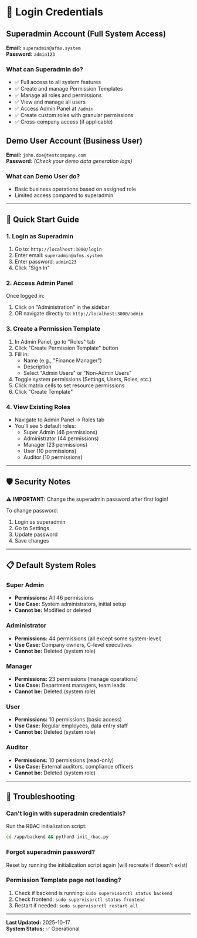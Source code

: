 # 🔐 Login Credentials

## Superadmin Account (Full System Access)

**Email:** `superadmin@afms.system`  
**Password:** `admin123`

### What can Superadmin do?
- ✅ Full access to all system features
- ✅ Create and manage Permission Templates
- ✅ Manage all roles and permissions
- ✅ View and manage all users
- ✅ Access Admin Panel at `/admin`
- ✅ Create custom roles with granular permissions
- ✅ Cross-company access (if applicable)

## Demo User Account (Business User)

**Email:** `john.doe@testcompany.com`  
**Password:** *(Check your demo data generation logs)*

### What can Demo User do?
- Basic business operations based on assigned role
- Limited access compared to superadmin

---

## 🚀 Quick Start Guide

### 1. Login as Superadmin
1. Go to: `http://localhost:3000/login`
2. Enter email: `superadmin@afms.system`
3. Enter password: `admin123`
4. Click "Sign In"

### 2. Access Admin Panel
Once logged in:
1. Click on "Administration" in the sidebar
2. OR navigate directly to: `http://localhost:3000/admin`

### 3. Create a Permission Template
1. In Admin Panel, go to "Roles" tab
2. Click "Create Permission Template" button
3. Fill in:
   - Name (e.g., "Finance Manager")
   - Description
   - Select "Admin Users" or "Non-Admin Users"
4. Toggle system permissions (Settings, Users, Roles, etc.)
5. Click matrix cells to set resource permissions
6. Click "Create Template"

### 4. View Existing Roles
- Navigate to Admin Panel → Roles tab
- You'll see 5 default roles:
  - Super Admin (46 permissions)
  - Administrator (44 permissions)
  - Manager (23 permissions)
  - User (10 permissions)
  - Auditor (10 permissions)

---

## 🛡️ Security Notes

⚠️ **IMPORTANT:** Change the superadmin password after first login!

To change password:
1. Login as superadmin
2. Go to Settings
3. Update password
4. Save changes

---

## 📋 Default System Roles

### Super Admin
- **Permissions:** All 46 permissions
- **Use Case:** System administrators, initial setup
- **Cannot be:** Modified or deleted

### Administrator
- **Permissions:** 44 permissions (all except some system-level)
- **Use Case:** Company owners, C-level executives
- **Cannot be:** Deleted (system role)

### Manager
- **Permissions:** 23 permissions (manage operations)
- **Use Case:** Department managers, team leads
- **Cannot be:** Deleted (system role)

### User
- **Permissions:** 10 permissions (basic access)
- **Use Case:** Regular employees, data entry staff
- **Cannot be:** Deleted (system role)

### Auditor
- **Permissions:** 10 permissions (read-only)
- **Use Case:** External auditors, compliance officers
- **Cannot be:** Deleted (system role)

---

## 🔧 Troubleshooting

### Can't login with superadmin credentials?
Run the RBAC initialization script:
```bash
cd /app/backend && python3 init_rbac.py
```

### Forgot superadmin password?
Reset by running the initialization script again (will recreate if doesn't exist)

### Permission Template page not loading?
1. Check if backend is running: `sudo supervisorctl status backend`
2. Check frontend: `sudo supervisorctl status frontend`
3. Restart if needed: `sudo supervisorctl restart all`

---

**Last Updated:** 2025-10-17  
**System Status:** ✅ Operational
